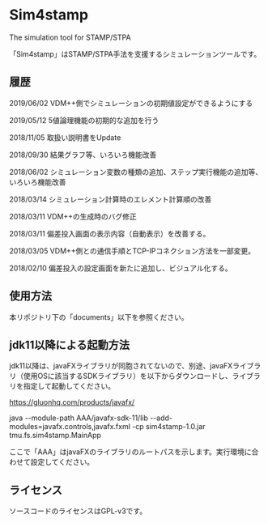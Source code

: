 # Sim4stamp

The simulation tool for STAMP/STPA

「Sim4stamp」はSTAMP/STPA手法を支援するシミュレーションツールです。

## 履歴

2019/06/02 VDM++側でシミュレーションの初期値設定ができるようにする

2019/05/12 5値論理機能の初期的な追加を行う

2018/11/05 取扱い説明書をUpdate

2018/09/30 結果グラフ等、いろいろ機能改善

2018/06/02 シミュレーション変数の種類の追加、ステップ実行機能の追加等、いろいろ機能改善

2018/03/14 シミュレーション計算時のエレメント計算順の改善

2018/03/11 VDM++の生成時のバグ修正

2018/03/11 偏差投入画面の表示内容（自動表示）を改善する。

2018/03/05 VDM++側との通信手順とTCP-IPコネクション方法を一部変更。

2018/02/10 偏差投入の設定画面を新たに追加し、ビジュアル化する。


## 使用方法

本リポジトリ下の「documents」以下を参照ください。

## jdk11以降による起動方法

jdk11以降は、javaFXライブラリが同胞されてないので、別途、javaFXライブラリ（使用OSに該当するSDKライブラリ）を以下からダウンロードし、ライブラリを指定して起動してください。

https://gluonhq.com/products/javafx/

java --module-path AAA/javafx-sdk-11/lib --add-modules=javafx.controls,javafx.fxml  -cp sim4stamp-1.0.jar tmu.fs.sim4stamp.MainApp

ここで「AAA」はjavaFXのライブラリのルートパスを示します。実行環境に合わせて設定してください。


## ライセンス

ソースコードのライセンスはGPL-v3です。

